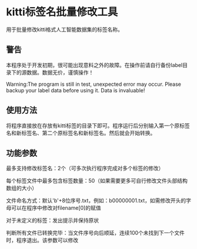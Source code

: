 # kitti标签名批量修改工具
用于批量修改kitti格式人工智能数据集的标签名称。

## 警告
本程序处于开发初期，很可能出现意料之外的故障。在操作前请自行备份label目录下的源数据。数据无价，谨慎操作！

Warning:The program is still in test, unexpected error may occur. Please backup your label data before using it. Data is invaluable!

## 使用方法
将程序直接放在存放有kitti标签的目录下即可。程序运行后分别输入第一个原标签名和新标签名、第二个原标签名和新标签名。然后就会开始转换。

## 功能参数
最多支持修改标签名：2个（可多次执行程序完成对多个标签的修改）


每个标签文件中最多包含标签数量：50（如果需要更多可自行修改文件头部结构数组的大小）

文件命名方式：默认'b'+8位序号.txt，例如：b00000001.txt，如需修改开头的字母可以在程序中修改对filename[0]的赋值


对于未定义的标签：发出提示并保持原状

判断所有文件已转换完毕：当文件序号向后顺延，连续100个未找到下一个文件时，程序退出。该参数可以修改
